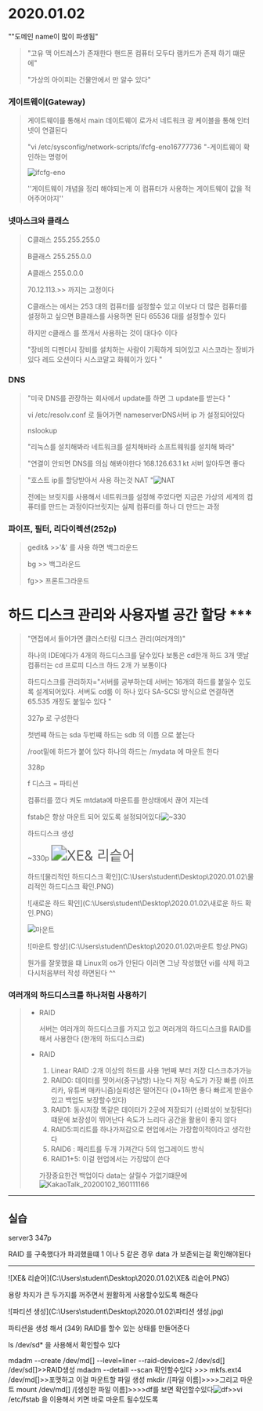 # 2020.01.02

""도메인 name이 많이 파생됨"

> "고유 맥 어드레스가 존재한다 핸드폰 컴퓨터 모두다 램카드가 존재 하기 떄문에"
>
> "가상의 아이피는 건물안에서 만 알수 있다"

### 게이트웨이(Gateway) 

> 게이트웨이를 통해서 main 데이트웨이 로가서 네트워크 광 케이블을 통해 인터넷이 연결된다
>
> "vi /etc/sysconfig/network-scripts/ifcfg-eno16777736 "-게이트웨이 확인하는 명령어
>
> ![ifcfg-eno](C:\Users\student\Desktop\2020.01.02\ifcfg-eno.PNG)
>
> ''게이트웨이 개념을 정리 해야되는게 이 컴퓨터가 사용하는 게이트웨이 값을 적어주어야지''

### 넷마스크와 클래스 

> C클래스 255.255.255.0 
>
> B클래스 255.255.0.0
>
> A클래스 255.0.0.0
>
> 70.12.113.>> 까지는 고정이다
>
> C클래스는 에서는 253 대의 컴퓨터를 설정할수 있고 이보다 더 많은 컴퓨터를 설정하고 싶으면 B클래스를 사용하면 된다  65536 대를 설정할수 있다
>
> 하지만 c클래스 를 쪼개서 사용하는 것이 대다수 이다 
>
> "장비의 디펜더시 장비를 설치하는 사람이 기획하게 되어있고 시스코라는 장비가 있다  레드 오션이다 시스코말고 화훼이가 있다 "

### DNS

> "미국 DNS를 관장하는 회사에서 update를 하면 그 update를 받는다 "
>
> vi /etc/resolv.conf 로 들어가면 nameserverDNS서버 ip 가 설정되어있다
>
> nslookup
>
> "리눅스를 설치해봐라 네트워크를 설치해바라 소프트웨워를 설치해 봐라"
>
> "연결이 안되면 DNS를 의심 해봐야한다 168.126.63.1 kt 서버 알아두면 좋다

> "호스트 ip를 할당받아서 사용 하는것 NAT "![NAT](C:\Users\student\Desktop\2020.01.02\NAT.PNG)
>
> 전에는 브릿지를 사용해서 네트워크를 설정해 주었다면 지금은 가상의 세계의 컴퓨터를 만드는 과정이다브릿지는 실제 컴퓨터를 하나 더 만드는 과정 

### 파이프, 필터, 리다이렉션(252p)

> gedit& >>'&' 를 사용 하면 백그라운드
>
> bg >> 백그라운드
>
> fg>> 프론트그라운드

# 하드 디스크 관리와 사용자별 공간 할당 ***

> "면접에서 들어가면 클러스터링 디크스 관리(여러개의)"
>
> 하나의 IDE에다가 4개의 하드디스크를 달수있다 보통은 cd한개 하드 3개  옛날 컴퓨터는 cd 프로피 디스크 하드 2개 가 보통이다
>
> 하드디스크를 관리하자="서버를 공부하는데 서버는 16개의 하드를 붙일수 있도록 설계되어있다. 서버도 cd룸 이 하나 있다  SA-SCSI 방식으로 연결하면 65.535 개정도 붙일수 있다 "
>
> 327p 로 구성한다 
>
> 첫번쨰 하드는 sda 두번쨰 하드는 sdb 의 이름 으로 붙는다
>
> /root밑에 하드가 붙어 있다 하나의 하드는 /mydata 에 마운트 한다
>
> 328p
>
> f 디스크 = 파티션 
>
> 컴퓨터를 껐다 켜도 mtdata에 마운트를 한상태에서 끊어 지는데
>
> fstab은 항상 마운트 되어 있도록 설정되어있다![~330](C:\Users\student\Desktop\2020.01.02\~330.PNG)
>
> 하드디스크 생성
>
> ~330p  <img src="C:\Users\student\Desktop\2020.01.02\XE&amp; 리슽어.PNG" alt="XE&amp; 리슽어" style="zoom:200%;" />
>
> 하드![물리적인 하드디스크 확인](C:\Users\student\Desktop\2020.01.02\물리적인 하드디스크 확인.PNG)
>
> ![새로운 하드 확인](C:\Users\student\Desktop\2020.01.02\새로운 하드 확인.PNG)
>
> ![마운트](C:\Users\student\Desktop\2020.01.02\마운트.PNG)
>
> ![마운트 항상](C:\Users\student\Desktop\2020.01.02\마운트 항상.PNG)
>
> 뭔가를 잘못했을 떄 Linux의 os가 안된다 이러면 그냥 작성했던 vi를 삭제 하고 다시처음부터 작성 하면된다 ^^

### 여러개의 하드디스크를 하나처럼 사용하기

> - RAID 
>
>   서버는 여러개의 하드디스크를 가지고 있고 여러개의 하드디스크를 RAID를 해서 사용한다 (한개의 하드디스크로)
>
> - RAID
>
>   1. Linear RAID :2개 이상의 하드를 사용 1번째 부터 저장 디스크추가가능
>   2. RAID0: 데이터를 찟어서(중구남방) 나눈다 저장 속도가 가장 빠름 (아프리카, 유튜버 매카니즘)실뢰성은 떨어진다 (0+1하면 좋다 빠르게 받을수 있고 백업도 보장할수있다)
>   3. RAID1: 동시저장 똑같은 데이터가 2곳에 저장되기 (신뢰성이 보장된다)떄문에 보장성이 뛰어난다 속도가 느리다 공간을 활용이 좋지 않다
>   4. RAID5:피리트를 하나가져감으로 현업에서는 가장합이적이라고 생각한다 
>   5. RAID6 : 패리트를 두개 가져간다 5의 업그레이드 방식
>   6. RAID1+5: 이걸 현업에서는 가장많이 쓴다 
>
>   가장중요한건 백업이다 data는 살릴수 가없기떄문에 ![KakaoTalk_20200102_160111166](C:\Users\student\Desktop\2020.01.02\KakaoTalk_20200102_160111166.jpg)

---

## 실습 

server3 347p

RAID 를 구축했다가 파괴했을떄 1 이나 5 같은 경우 data 가 보존되는걸 확인해야된다

---

![XE& 리슽어](C:\Users\student\Desktop\2020.01.02\XE& 리슽어.PNG)

용량 차지가 큰 두가지를 꺼주면서 원활하게 사용할수있도록 해준다

![파티션 생성](C:\Users\student\Desktop\2020.01.02\파티션 생성.jpg)

파티션을 생성 해서 (349) RAID를 할수 있는 상태를 만들어준다

ls /dev/sd* 을 사용해서 확인할수 있다

mdadm --create /dev/md[] --level=liner --raid-devices=2 /dev/sd[] /dev/sd[]>>RAID생성 mdadm --detaill --scan 확인할수있다 >>> mkfs.ext4 /dev/md[]>>포맷하고 이걸 마운트할 파일 생성 mkdir /[파일 이름]>>>>그리고 마운트 mount /dev/md[] /[생성한 파일 이름]>>>>df를 보면 확인할수있다![df](C:\Users\student\Desktop\2020.01.02\df.PNG)>>vi /etc/fstab 을 이용해서 키면 바로 마운트 될수있도록



